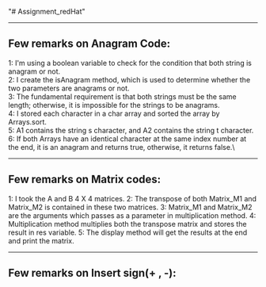 "# Assignment_redHat" 

----------------------------
Few remarks on Anagram Code:
----------------------------

1: I'm using a boolean variable to check for the condition that both string is anagram or not.\
2: I create the isAnagram method, which is used to determine whether the two parameters are anagrams or not.\
3: The fundamental requirement is that both strings must be the same length; otherwise, it is impossible for the strings to be anagrams.\
4: I stored each character in a char array and sorted the array by Arrays.sort.\
5: A1 contains the string s character, and A2 contains the string t character.\
6: If both Arrays have an identical character at the same index number at the end, it is an anagram and returns true, otherwise, it returns false.\

----------------------------
Few remarks on Matrix codes:
----------------------------

1: I took the A and B 4 X 4 matrices.
2: The transpose of both Matrix_M1 and Matrix_M2 is contained in these two matrices.
3: Matrix_M1 and Matrix_M2 are the arguments which passes as a parameter in multiplication method.
4: Multiplication method multiplies both the transpose matrix and stores the result in res variable.
5: The display method will get the results at the end and print the matrix.


-----------------------------------
Few remarks on Insert sign(+ , -):
-----------------------------------



